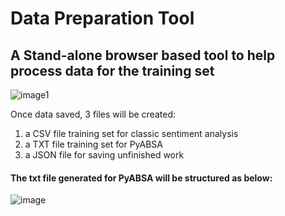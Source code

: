 # Data Preparation Tool

## A Stand-alone browser based tool to help process data for the training set

![image1](https://user-images.githubusercontent.com/4684417/139701633-d77a009b-1a12-4ef2-9663-37d2d36e1af1.JPG)

Once data saved, 3 files will be created:

1. a CSV file training set for classic sentiment analysis
2. a TXT file training set for PyABSA
3. a JSON file for saving unfinished work

#### The txt file generated for PyABSA will be structured as below:

![image](https://user-images.githubusercontent.com/4684417/139286711-152ea26e-5dbe-462a-bd73-287faf746572.png)
